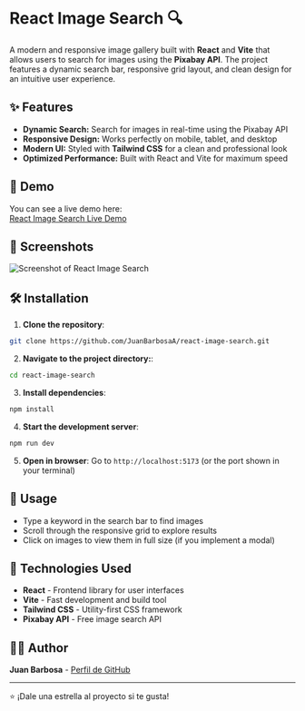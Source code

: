 # React Image Search 🔍

A modern and responsive image gallery built with **React** and **Vite** that allows users to search for images using the **Pixabay API**. The project features a dynamic search bar, responsive grid layout, and clean design for an intuitive user experience.

## ✨ Features

- **Dynamic Search:** Search for images in real-time using the Pixabay API
- **Responsive Design:** Works perfectly on mobile, tablet, and desktop
- **Modern UI:** Styled with **Tailwind CSS** for a clean and professional look
- **Optimized Performance:** Built with React and Vite for maximum speed

## 🚀 Demo

You can see a live demo here:  
[React Image Search Live Demo](https://react-image-search-af9bh2p19-juan-barbosas-projects.vercel.app/)
 
## 📸 Screenshots
![Screenshot of React Image Search](assets/home.png)

## 🛠️ Installation

1. **Clone the repository**:
```bash
git clone https://github.com/JuanBarbosaA/react-image-search.git
```

2. **Navigate to the project directory:**:
```bash
cd react-image-search
```

3. **Install dependencies**:
```bash
npm install
```

4. **Start the development server**:
```bash
npm run dev
```

5. **Open in browser**:
Go to `http://localhost:5173` (or the port shown in your terminal)

## 📖 Usage

- Type a keyword in the search bar to find images
- Scroll through the responsive grid to explore results
- Click on images to view them in full size (if you implement a modal)

## 🧰 Technologies Used

- **React** - Frontend library for user interfaces
- **Vite** - Fast development and build tool
- **Tailwind CSS** - Utility-first CSS framework
- **Pixabay API** - Free image search API

## 👨‍💻 Author

**Juan Barbosa** - [Perfil de GitHub](https://github.com/JuanBarbosaA)

---

⭐ ¡Dale una estrella al proyecto si te gusta!